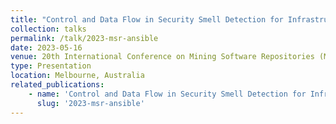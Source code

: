 ```yaml
---
title: "Control and Data Flow in Security Smell Detection for Infrastructure as Code: Is It Worth the Effort?"
collection: talks
permalink: /talk/2023-msr-ansible
date: 2023-05-16
venue: 20th International Conference on Mining Software Repositories (MSR'23)
type: Presentation
location: Melbourne, Australia
related_publications:
    - name: 'Control and Data Flow in Security Smell Detection for Infrastructure as Code: Is It Worth the Effort?'
      slug: '2023-msr-ansible'
---
```

